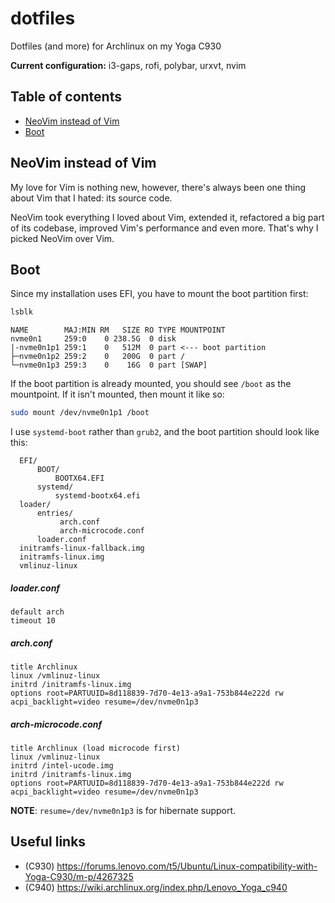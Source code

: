 # dotfiles

Dotfiles (and more) for Archlinux on my Yoga C930

**Current configuration:** i3-gaps, rofi, polybar, urxvt, nvim


## Table of contents

- [NeoVim instead of Vim](#neovim-instead-of-vim)
- [Boot](#boot)


##  NeoVim instead of Vim

My love for Vim is nothing new, however, there's always been one thing about Vim that I hated: its source code.

NeoVim took everything I loved about Vim, extended it, refactored a big part of its codebase, improved
Vim's performance and even more. That's why I picked NeoVim over Vim.


## Boot
 
Since my installation uses EFI, you have to mount the boot partition first:

```bash
lsblk
```

```
NAME        MAJ:MIN RM   SIZE RO TYPE MOUNTPOINT
nvme0n1     259:0    0 238.5G  0 disk 
|-nvme0n1p1 259:1    0   512M  0 part <--- boot partition
├─nvme0n1p2 259:2    0   200G  0 part /
└─nvme0n1p3 259:3    0    16G  0 part [SWAP]
```

If the boot partition is already mounted, you should see `/boot` as the mountpoint.
If it isn't mounted, then mount it like so:

```bash
sudo mount /dev/nvme0n1p1 /boot
```

I use `systemd-boot` rather than `grub2`, and the boot partition should look like this:

```
  EFI/
      BOOT/
          BOOTX64.EFI
      systemd/
          systemd-bootx64.efi
  loader/
      entries/
           arch.conf
           arch-microcode.conf
      loader.conf
  initramfs-linux-fallback.img
  initramfs-linux.img
  vmlinuz-linux
```


##### loader.conf
 
```
default arch
timeout 10
```


##### arch.conf

```
title Archlinux
linux /vmlinuz-linux
initrd /initramfs-linux.img
options root=PARTUUID=8d118839-7d70-4e13-a9a1-753b844e222d rw acpi_backlight=video resume=/dev/nvme0n1p3
```

 
##### arch-microcode.conf
 
```
title Archlinux (load microcode first)
linux /vmlinuz-linux
initrd /intel-ucode.img
initrd /initramfs-linux.img
options root=PARTUUID=8d118839-7d70-4e13-a9a1-753b844e222d rw acpi_backlight=video resume=/dev/nvme0n1p3
```

**NOTE**: `resume=/dev/nvme0n1p3` is for hibernate support.


## Useful links

- (C930) https://forums.lenovo.com/t5/Ubuntu/Linux-compatibility-with-Yoga-C930/m-p/4267325
- (C940) https://wiki.archlinux.org/index.php/Lenovo_Yoga_c940
